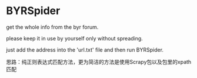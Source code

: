 # BYRSpider
get the whole info from the byr forum.

please keep it in use by yourself only without spreading.

just add the address into the 'url.txt' file and then run BYRSpider.

思路：纯正则表达式匹配方法，更为简洁的方法是使用Scrapy包以及包里的xpath匹配

